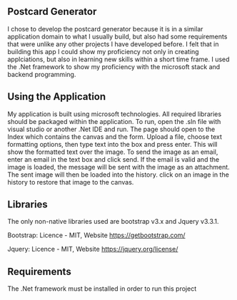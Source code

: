 ## Postcard Generator
I chose to develop the postcard generator because it is in a similar application domain to what I usually build, 
but also had some requirements that were unlike any other projects I have developed before. I felt that in building this
app I could show my proficiency not only in creating applciations, but also in learning new skills within a short time frame.
I used the .Net framework to show my proficiency with the microsoft stack and backend programming.

## Using the Application

My application is built using microsoft technologies. All required libraries should be packaged within the application. To run, open the .sln file with visual studio or another .Net IDE and run. The page should open to the Index which contains the canvas and the form. Upload a file, choose text formatting options, then type text into the box and press enter. This will show the formatted text over the image. To send the image as an email, enter an email in the text box and click send. If the email is valid and the image is loaded, the message will be sent with the image as an attachment. The sent image will then be loaded into the history. click on an image in the history to restore that image to the canvas.

## Libraries

The only non-native libraries used are bootstrap v3.x and Jquery v3.3.1.

Bootstrap: Licence - MIT, Website https://getbootstrap.com/

Jquery: Licence - MIT, Website https://jquery.org/license/

## Requirements

The .Net framework must be installed in order to run this project
